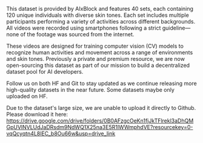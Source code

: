 This dataset is provided by AIxBlock and features 40 sets, each containing 120 unique individuals with diverse skin tones. Each set includes multiple participants performing a variety of activities across different backgrounds. All videos were recorded using smartphones following a strict guideline—none of the footage was sourced from the internet.

These videos are designed for training computer vision (CV) models to recognize human activities and movement across a range of environments and skin tones. Previously a private and premium resource, we are now open-sourcing this dataset as part of our mission to build a decentralized dataset pool for AI developers.

Follow us on both HF and Git to stay updated as we continue releasing more high-quality datasets in the near future. Some datasets maybe only uploaded on HF.

Due to the dataset's large size, we are unable to upload it directly to Github. Please download it here: https://drive.google.com/drive/folders/0B0AFzgcOeKn1fjJkTFlrekl3aDhQMGpUVlNVLUdJaDRsdm9NdWQ1X25na3E5R1lWWmphdVE?resourcekey=0-vqQcyqtn4L8lEC_b8Ou66w&usp=drive_link 
